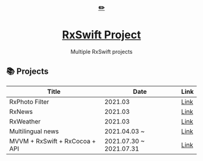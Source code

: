 <div align="center">
    <a href="https://sunggweon.dev/TIL/">
      <h3>✏️</h3>
        <h1>RxSwift Project</h1>
    </a>
  Multiple RxSwift projects
</div>

## 📚 Projects

| Title | Date | Link |
|-------|------|------|
RxPhoto Filter | 2021.03  | [Link](https://github.com/iosdevted/ios-project/tree/master/RxPhotoFilter) |
RxNews | 2021.03  | [Link](https://github.com/iosdevted/ios-project/tree/master/RxNews) |
RxWeather | 2021.03  | [Link](https://github.com/iosdevted/ios-project/tree/master/RxWeather) |
Multilingual news | 2021.04.03 ~  | [Link](https://github.com/iosdevted/multilingual-news) |
MVVM + RxSwift + RxCocoa + API | 2021.07.30 ~ 2021.07.31 | [Link](https://github.com/iosdevted/ios-architecture-sample/tree/master/MVVM%2BRXSWIFT%2BAPI) |
